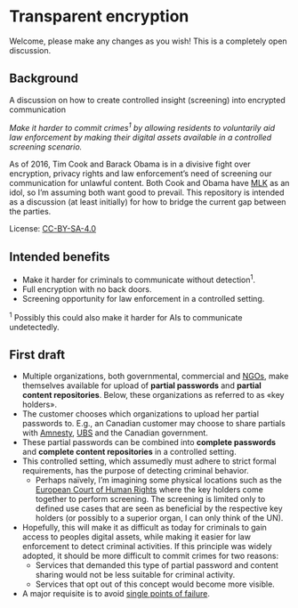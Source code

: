 # Transparent encryption

Welcome, please make any changes as you wish! This is a completely open discussion.

Background
---
A discussion on how to create controlled insight (screening) into encrypted communication

*Make it harder to commit crimes<sup>1</sup> by allowing residents to voluntarily aid law enforcement by making their digital assets available in a controlled screening scenario.*

As of 2016, Tim Cook and Barack Obama is in a divisive fight over encryption, privacy rights and law enforcement’s need of screening our communication for unlawful content. Both Cook and Obama have [MLK][MLK] as an idol, so I’m assuming both want good to prevail. This repository is intended as a discussion (at least initially) for how to bridge the current gap between the parties.

License: [CC-BY-SA-4.0](https://creativecommons.org/licenses/by-sa/4.0/)

Intended benefits
---
* Make it harder for criminals to communicate without detection<sup>1</sup>.
* Full encryption with no back doors.
* Screening opportunity for law enforcement in a controlled setting.
 
<sup>1</sup> Possibly this could also make it harder for AIs to communicate undetectedly.

First draft
---
* Multiple organizations, both governmental, commercial and [NGOs][NGO], make themselves available for upload of **partial passwords** and **partial content repositories**. Below, these organizations as referred to as «key holders».
* The customer chooses which organizations to upload her partial passwords to. E.g., an Canadian customer may choose to share partials with [Amnesty][Amnesty], [UBS][UBS] and the Canadian government.
* These partial passwords can be combined into **complete passwords** and **complete content repositories** in a controlled setting.
* This controlled setting, which assumedly must adhere to strict formal requirements, has the purpose of detecting criminal behavior.
  * Perhaps naïvely, I’m imagining some physical locations such as the [European Court of Human Rights][ECtHR] where the key holders come together to perform screening. The screening is limited only to defined use cases that are seen as beneficial by the respective key holders (or possibly to a superior organ, I can only think of the UN).
* Hopefully, this will make it as difficult as today for criminals to gain access to peoples digital assets, while making it easier for law enforcement to detect criminal activities. If this principle was widely adopted, it should be more difficult to commit crimes for two reasons:
  * Services that demanded this type of partial password and content sharing would not be less suitable for criminal activity.
  * Services that opt out of this concept would become more visible.
* A major requisite is to avoid [single points of failure][SPOF].

[ECtHR]: https://en.wikipedia.org/wiki/European_Court_of_Human_Rights
[SPOF]: https://en.wikipedia.org/wiki/Single_point_of_failure
[Amnesty]: https://en.wikipedia.org/wiki/Amnesty_International
[UBS]: https://en.wikipedia.org/wiki/Banking_in_Switzerland
[MLK]: https://en.wikipedia.org/wiki/Martin_Luther_King,_Jr.
[NGO]: https://en.wikipedia.org/wiki/Non-governmental_organization
